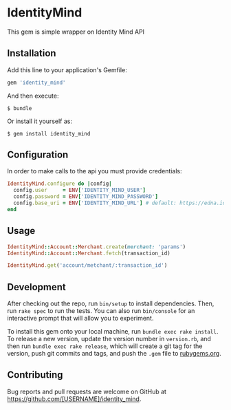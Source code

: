# IdentityMind

This gem is simple wrapper on Identity Mind API

## Installation

Add this line to your application's Gemfile:

```ruby
gem 'identity_mind'
```

And then execute:

    $ bundle

Or install it yourself as:

    $ gem install identity_mind
## Configuration

In order to make calls to the api you must provide credentials:

```ruby
IdentityMind.configure do |config|
  config.user     = ENV['IDENTITY_MIND_USER']
  config.password = ENV['IDENTITY_MIND_PASSWORD']
  config.base_uri = ENV['IDENTITY_MIND_URL'] # default: https://edna.identitymind.com
end
```

## Usage

```ruby
IdentityMind::Account::Merchant.create(merchant: 'params')
IdentityMind::Account::Merchant.fetch(transaction_id)

IdentityMind.get('account/metchant/:transaction_id')

```

## Development

After checking out the repo, run `bin/setup` to install dependencies. Then, run `rake spec` to run the tests. You can also run `bin/console` for an interactive prompt that will allow you to experiment.

To install this gem onto your local machine, run `bundle exec rake install`. To release a new version, update the version number in `version.rb`, and then run `bundle exec rake release`, which will create a git tag for the version, push git commits and tags, and push the `.gem` file to [rubygems.org](https://rubygems.org).

## Contributing

Bug reports and pull requests are welcome on GitHub at https://github.com/[USERNAME]/identity_mind.
